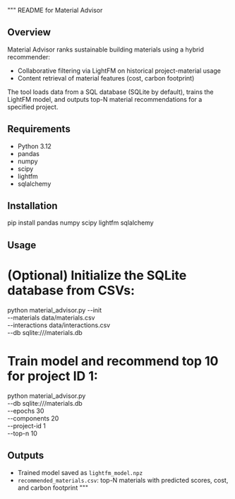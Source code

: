 """
README for Material Advisor

Overview
--------
Material Advisor ranks sustainable building materials using a hybrid recommender:
- Collaborative filtering via LightFM on historical project-material usage
- Content retrieval of material features (cost, carbon footprint)

The tool loads data from a SQL database (SQLite by default), trains the LightFM model,
and outputs top-N material recommendations for a specified project.

Requirements
------------
- Python 3.12
- pandas
- numpy
- scipy
- lightfm
- sqlalchemy

Installation
------------
pip install pandas numpy scipy lightfm sqlalchemy

Usage
-----
# (Optional) Initialize the SQLite database from CSVs:
python material_advisor.py --init \
    --materials data/materials.csv \
    --interactions data/interactions.csv \
    --db sqlite:///materials.db

# Train model and recommend top 10 for project ID 1:
python material_advisor.py \
    --db sqlite:///materials.db \
    --epochs 30 \
    --components 20 \
    --project-id 1 \
    --top-n 10

Outputs
-------
- Trained model saved as `lightfm_model.npz`
- `recommended_materials.csv`: top-N materials with predicted scores, cost, and carbon footprint
"""
